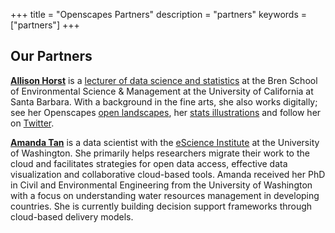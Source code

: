 +++
title = "Openscapes Partners"
description = "partners"
keywords = ["partners"]
+++


## Our Partners

**[Allison Horst](https://www.allisonhorst.com/)** is a [lecturer of data science and statistics](https://www.bren.ucsb.edu/people/Faculty/allison_horst.htm) at the Bren School of Environmental Science & Management at the University of California at Santa Barbara. With a background in the fine arts, she also works digitally; see her Openscapes [open landscapes](/gallery), her [stats illustrations](https://github.com/allisonhorst/stats-illustrations) and follow her on [Twitter](https://twitter.com/allison_horst). 

**[Amanda Tan](https://escience.washington.edu/people/amanda-tan/)** is a data scientist with the [eScience Institute](https://escience.washington.edu/) at the University of Washington. She primarily helps researchers migrate their work to the cloud and facilitates strategies for open data access, effective data visualization and collaborative cloud-based tools. Amanda received her PhD in Civil and Environmental Engineering from the University of Washington with a focus on understanding water resources management in developing countries. She is currently building decision support frameworks through cloud-based delivery models.

<br>

<!---
Sean Kross
Tara Robertson
2i2c
Carpentries

--->